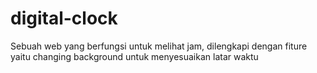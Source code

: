 # digital-clock

Sebuah web yang berfungsi untuk melihat jam, dilengkapi dengan fiture yaitu changing background untuk menyesuaikan latar waktu
